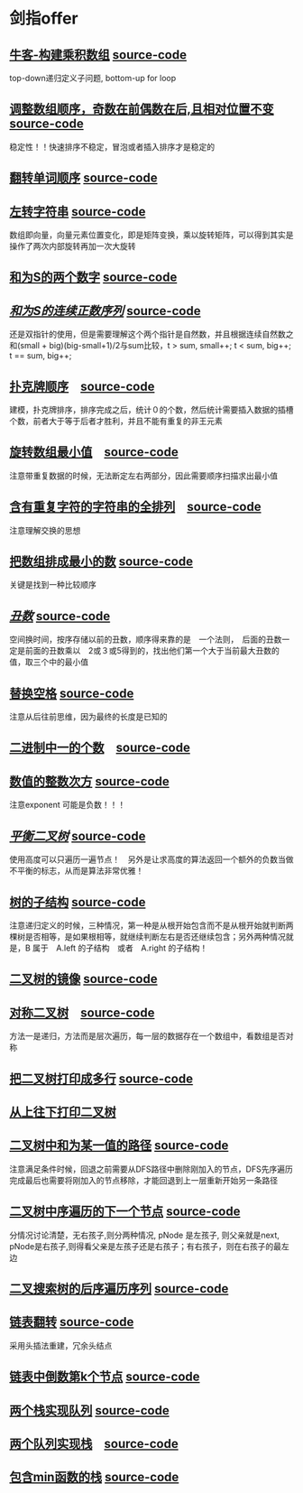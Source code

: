 # 剑指offer
## [牛客-构建乘积数组](https://www.nowcoder.com/practice/94a4d381a68b47b7a8bed86f2975db46?tpId=13&tqId=11204&tPage=3&rp=1&ru=%2Fta%2Fcoding-interviews&qru=%2Fta%2Fcoding-interviews%2Fquestion-ranking) [source-code](./MultiplyArray.java)
top-down递归定义子问题, bottom-up for loop

## [调整数组顺序，奇数在前偶数在后,且相对位置不变](https://www.nowcoder.com/practice/beb5aa231adc45b2a5dcc5b62c93f593?tpId=13&tqId=11166&tPage=1&rp=1&ru=%2Fta%2Fcoding-interviews&qru=%2Fta%2Fcoding-interviews%2Fquestion-ranking)　[source-code](./ReorderArray.java)
稳定性！！快速排序不稳定，冒泡或者插入排序才是稳定的

## [翻转单词顺序](https://www.nowcoder.com/practice/3194a4f4cf814f63919d0790578d51f3?tpId=13&tqId=11197&tPage=3&rp=3&ru=/ta/coding-interviews&qru=/ta/coding-interviews/question-ranking) [source-code](./RotateOrder.java)

## [左转字符串](https://www.nowcoder.com/practice/12d959b108cb42b1ab72cef4d36af5ec?tpId=13&tqId=11196&tPage=3&rp=3&ru=%2Fta%2Fcoding-interviews&qru=%2Fta%2Fcoding-interviews%2Fquestion-ranking) [source-code](./RotateOrder.java)
数组即向量，向量元素位置变化，即是矩阵变换，乘以旋转矩阵，可以得到其实是操作了两次内部旋转再加一次大旋转


## [和为S的两个数字](https://www.nowcoder.com/practice/390da4f7a00f44bea7c2f3d19491311b?tpId=13&tqId=11195&tPage=3&rp=3&ru=%2Fta%2Fcoding-interviews&qru=%2Fta%2Fcoding-interviews%2Fquestion-ranking) [source-code](./NumberSum.java)


## [*和为S的连续正数序列*](https://www.nowcoder.com/practice/c451a3fd84b64cb19485dad758a55ebe?tpId=13&tqId=11194&tPage=3&rp=3&ru=%2Fta%2Fcoding-interviews&qru=%2Fta%2Fcoding-interviews%2Fquestion-ranking) [source-code](./NumberSum.java)
还是双指针的使用，但是需要理解这个两个指针是自然数，并且根据连续自然数之和(small + big)(big-small+1)/2与sum比较，t > sum, small++; t < sum, big++; t == sum, big++;

## [**扑克牌顺序**](https://www.nowcoder.com/practice/762836f4d43d43ca9deb273b3de8e1f4?tpId=13&tqId=11198&tPage=3&rp=3&ru=%2Fta%2Fcoding-interviews&qru=%2Fta%2Fcoding-interviews%2Fquestion-ranking)　[source-code](./PokerContinus.java)
建模，扑克牌排序，排序完成之后，统计０的个数，然后统计需要插入数据的插槽个数，前者大于等于后者才胜利，并且不能有重复的非王元素

## [**旋转数组最小值**](https://www.nowcoder.com/practice/9f3231a991af4f55b95579b44b7a01ba?tpId=13&tqId=11159&tPage=1&rp=3&ru=%2Fta%2Fcoding-interviews&qru=%2Fta%2Fcoding-interviews%2Fquestion-ranking)　[source-code](./RotatedMin.java)
注意带重复数据的时候，无法断定左右两部分，因此需要顺序扫描求出最小值

## [**含有重复字符的字符串的全排列**](https://www.nowcoder.com/practice/fe6b651b66ae47d7acce78ffdd9a96c7?tpId=13&tqId=11180&tPage=2&rp=3&ru=%2Fta%2Fcoding-interviews&qru=%2Fta%2Fcoding-interviews%2Fquestion-ranking)　[source-code](./DupPermute.java)
注意理解交换的思想

## [把数组排成最小的数](https://www.nowcoder.com/practice/8fecd3f8ba334add803bf2a06af1b993?tpId=13&tqId=11185&tPage=2&rp=1&ru=%2Fta%2Fcoding-interviews&qru=%2Fta%2Fcoding-interviews%2Fquestion-ranking) [source-code](./ReorderMinNumber.java)
关键是找到一种比较顺序

## [***丑数***](https://www.nowcoder.com/practice/6aa9e04fc3794f68acf8778237ba065b?tpId=13&tqId=11186&tPage=2&rp=1&ru=%2Fta%2Fcoding-interviews&qru=%2Fta%2Fcoding-interviews%2Fquestion-ranking) [source-code](./UglyNumber.java)
空间换时间，按序存储以前的丑数，顺序得来靠的是　一个法则，　后面的丑数一定是前面的丑数乘以　2或３或5得到的，找出他们第一个大于当前最大丑数的值，取三个中的最小值

## [替换空格](https://www.nowcoder.com/practice/4060ac7e3e404ad1a894ef3e17650423?tpId=13&tqId=11155&tPage=1&rp=1&ru=/ta/coding-interviews&qru=/ta/coding-interviews/question-ranking) [source-code](./ReplaceSpace.java)
注意从后往前思维，因为最终的长度是已知的

## [二进制中一的个数](https://www.nowcoder.com/practice/8ee967e43c2c4ec193b040ea7fbb10b8?tpId=13&tqId=11164&tPage=1&rp=1&ru=/ta/coding-interviews&qru=/ta/coding-interviews/question-ranking)　[source-code](./NumberOfOne.java)

## [数值的整数次方](https://www.nowcoder.com/practice/1a834e5e3e1a4b7ba251417554e07c00?tpId=13&tqId=11165&tPage=1&rp=1&ru=/ta/coding-interviews&qru=/ta/coding-interviews/question-ranking) [source-code](./Power.java)
注意exponent 可能是负数！！！

## [*平衡二叉树*](https://www.nowcoder.com/practice/8b3b95850edb4115918ecebdf1b4d222?tpId=13&tqId=11192&tPage=2&rp=3&ru=%2Fta%2Fcoding-interviews&qru=%2Fta%2Fcoding-interviews%2Fquestion-ranking) [source-code](./BalancedBinaryTree.java)
使用高度可以只遍历一遍节点！　另外是让求高度的算法返回一个额外的负数当做不平衡的标志，从而是算法非常优雅！

## [**树的子结构**](https://www.nowcoder.com/practice/6e196c44c7004d15b1610b9afca8bd88?tpId=13&tqId=11170&tPage=1&rp=3&ru=%2Fta%2Fcoding-interviews&qru=%2Fta%2Fcoding-interviews%2Fquestion-ranking) [source-code](./HasSubTree.java)
注意递归定义的时候，三种情况，第一种是从根开始包含而不是从根开始就判断两棵树是否相等，是如果根相等，就继续判断左右是否还继续包含；另外两种情况就是，B 属于　A.left 的子结构　或者　A.right 的子结构！

## [二叉树的镜像](https://www.nowcoder.com/practice/564f4c26aa584921bc75623e48ca3011?tpId=13&tqId=11171&tPage=1&rp=3&ru=%2Fta%2Fcoding-interviews&qru=%2Fta%2Fcoding-interviews%2Fquestion-ranking) [source-code](./MirrorTree.java)

## [对称二叉树](https://www.nowcoder.com/practice/ff05d44dfdb04e1d83bdbdab320efbcb?tpId=13&tqId=11211&tPage=3&rp=3&ru=%2Fta%2Fcoding-interviews&qru=%2Fta%2Fcoding-interviews%2Fquestion-ranking)　[source-code](./MirrorTree.java)
方法一是递归，方法而是层次遍历，每一层的数据存在一个数组中，看数组是否对称

## [把二叉树打印成多行](https://www.nowcoder.com/practice/445c44d982d04483b04a54f298796288?tpId=13&tqId=11213&tPage=3&rp=2&ru=%2Fta%2Fcoding-interviews&qru=%2Fta%2Fcoding-interviews%2Fquestion-ranking) [source-code](./BinaryTreeLevel.java)

## [从上往下打印二叉树]()


## [**二叉树中和为某一值的路径**](https://www.nowcoder.com/practice/b736e784e3e34731af99065031301bca?tpId=13&tqId=11177&tPage=2&rp=2&ru=/ta/coding-interviews&qru=/ta/coding-interviews/question-ranking) [source-code](./TreeRootPath.java)
注意满足条件时候，回退之前需要从DFS路径中删除刚加入的节点，DFS先序遍历完成最后也需要将刚加入的节点移除，才能回退到上一层重新开始另一条路径


## [**二叉树中序遍历的下一个节点**](https://www.nowcoder.com/practice/9023a0c988684a53960365b889ceaf5e?tpId=13&tqId=11210&tPage=3&rp=2&ru=%2Fta%2Fcoding-interviews&qru=%2Fta%2Fcoding-interviews%2Fquestion-ranking) [source-code](./BinaryTreeNextNode.java)
分情况讨论清楚，无右孩子,则分两种情况, pNode 是左孩子, 则父亲就是next, pNode是右孩子,则得看父亲是左孩子还是右孩子；有右孩子，则在右孩子的最左边

## [二叉搜索树的后序遍历序列](https://www.nowcoder.com/practice/a861533d45854474ac791d90e447bafd?tpId=13&tqId=11176&tPage=2&rp=2&ru=/ta/coding-interviews&qru=/ta/coding-interviews/question-ranking) [source-code](./SeqOfPostOrder.java) 


## [链表翻转](https://www.nowcoder.com/practice/75e878df47f24fdc9dc3e400ec6058ca?tpId=13&tqId=11168&tPage=1&rp=2&ru=%2Fta%2Fcoding-interviews&qru=%2Fta%2Fcoding-interviews%2Fquestion-ranking) [source-code](./ReverseLinkList.java)
采用头插法重建，冗余头结点

## [链表中倒数第k个节点](https://www.nowcoder.com/practice/529d3ae5a407492994ad2a246518148a?tpId=13&tqId=11167&tPage=1&rp=2&ru=%2Fta%2Fcoding-interviews&qru=%2Fta%2Fcoding-interviews%2Fquestion-ranking) [source-code](./KthListNode.java)


## [两个栈实现队列](https://www.nowcoder.com/practice/54275ddae22f475981afa2244dd448c6?tpId=13&tqId=11158&tPage=1&rp=1&ru=/ta/coding-interviews&qru=/ta/coding-interviews/question-ranking) [source-code](./StackToQueue.java)

## [两个队列实现栈]()　[source-code](./StackToQueue.java)

## [包含min函数的栈](https://www.nowcoder.com/practice/4c776177d2c04c2494f2555c9fcc1e49?tpId=13&tqId=11173&tPage=1&rp=1&ru=/ta/coding-interviews&qru=/ta/coding-interviews/question-ranking) [source-code](./MinStack.java)
